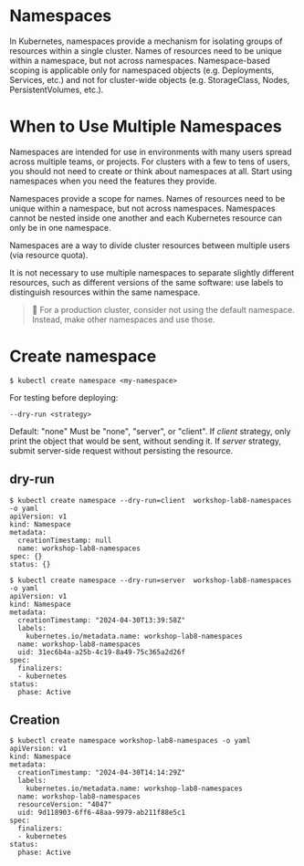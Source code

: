 # Namespaces

In Kubernetes, namespaces provide a mechanism for isolating groups of resources within a single cluster. Names of resources need to be unique within a namespace, but not across namespaces. Namespace-based scoping is applicable only for namespaced objects (e.g. Deployments, Services, etc.) and not for cluster-wide objects (e.g. StorageClass, Nodes, PersistentVolumes, etc.).

# When to Use Multiple Namespaces
Namespaces are intended for use in environments with many users spread across multiple teams, or projects. For clusters with a few to tens of users, you should not need to create or think about namespaces at all. Start using namespaces when you need the features they provide.

Namespaces provide a scope for names. Names of resources need to be unique within a namespace, but not across namespaces. Namespaces cannot be nested inside one another and each Kubernetes resource can only be in one namespace.

Namespaces are a way to divide cluster resources between multiple users (via resource quota).

It is not necessary to use multiple namespaces to separate slightly different resources, such as different versions of the same software: use labels to distinguish resources within the same namespace.

> 🚧 For a production cluster, consider not using the default namespace. Instead, make other namespaces and use those.

# Create namespace

```console
$ kubectl create namespace <my-namespace>
```
For testing before deploying:

```console
--dry-run <strategy>
``` 
Default: "none"
Must be "none", "server", or "client". If *client* strategy, only print the object that would be sent, without sending it. If *server* strategy, submit server-side request without persisting the resource.

## dry-run
```console
$ kubectl create namespace --dry-run=client  workshop-lab8-namespaces -o yaml      
apiVersion: v1
kind: Namespace
metadata:
  creationTimestamp: null
  name: workshop-lab8-namespaces
spec: {}
status: {}
```
```console
$ kubectl create namespace --dry-run=server  workshop-lab8-namespaces -o yaml
apiVersion: v1
kind: Namespace
metadata:
  creationTimestamp: "2024-04-30T13:39:58Z"
  labels:
    kubernetes.io/metadata.name: workshop-lab8-namespaces
  name: workshop-lab8-namespaces
  uid: 31ec6b4a-a25b-4c19-8a49-75c365a2d26f
spec:
  finalizers:
  - kubernetes
status:
  phase: Active
```

## Creation
```console
$ kubectl create namespace workshop-lab8-namespaces -o yaml
apiVersion: v1
kind: Namespace
metadata:
  creationTimestamp: "2024-04-30T14:14:29Z"
  labels:
    kubernetes.io/metadata.name: workshop-lab8-namespaces
  name: workshop-lab8-namespaces
  resourceVersion: "4047"
  uid: 9d118903-6ff6-48aa-9979-ab211f88e5c1
spec:
  finalizers:
  - kubernetes
status:
  phase: Active
```